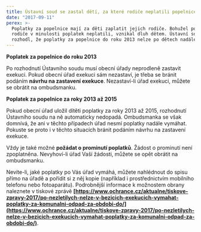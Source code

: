 ```yaml
---
title: Ústavní soud se zastal dětí, za které rodiče neplatili popelnice
date: "2017-09-11"
perex: >-
  Poplatky za popelnice mají za děti zaplatit jejich rodiče. Bohužel pokud
  rodiče v minulosti poplatek neplatili, vznikal dluh dětem. Ústavní soud nyní
  rozhodl, že poplatky za popelnice do roku 2013 nelze po dětech nadále vymáhat.
---
```








**Poplatek za popelnice do roku 2013** 

Po rozhodnutí Ústavního soudu musí obecní úřady neprodleně zastavit exekuci. Pokud obecní úřad exekuci sám nezastaví, je třeba se bránit podáním **návrhu na zastavení exekuce**. Nezastaví-li úřad exekuci, můžete se obrátit na ombudsmanku. 



**Poplatek za popelnice za roky 2013 až 2015** 

Pokud obecní úřad uložil dítěti poplatky za roky 2013 až 2015, rozhodnutí Ústavního soudu na ně automaticky nedopadá. Ombudsmanka se však domnívá, že ani v těchto případech úřad nesmí poplatky nadále vymáhat. Pokuste se proto i v těchto situacích bránit podáním návrhu na zastavení exekuce. 







Vždy je také možné **požádat o prominutí poplatků**. Žádost o prominutí není zpoplatněna. Nevyhoví-li úřad Vaší žádosti, můžete se opět obrátit na ombudsmanku.



Nevíte-li, jaké poplatky po Vás úřad vymáhá, můžete nahlédnout do spisu přímo na úřadě a pořídit si z něj kopie (například i prostřednictvím mobilního telefonu nebo fotoaparátu). Podrobnější informace k možnostem obrany naleznete v tiskové zprávě **[https://www.ochrance.cz/aktualne/tiskove-zpravy-2017/po-nezletilych-nelze-v-bezicich-exekucich-vymahat-poplatky-za-komunalni-odpad-za-obdobi-do/](https://www.ochrance.cz/aktualne/tiskove-zpravy-2017/po-nezletilych-nelze-v-bezicich-exekucich-vymahat-poplatky-za-komunalni-odpad-za-obdobi-do/)**.






